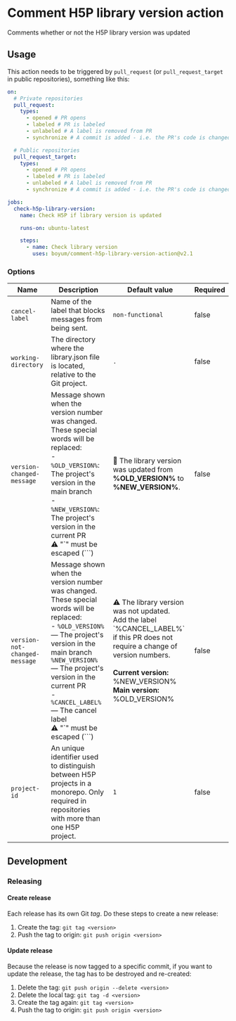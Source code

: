 # Comment H5P library version action

Comments whether or not the H5P library version was updated

## Usage

This action needs to be triggered by `pull_request` (or `pull_request_target` in public repositories), something like this:

```yml
on:
  # Private repositories
  pull_request:
    types:
      - opened # PR opens
      - labeled # PR is labeled
      - unlabeled # A label is removed from PR
      - synchronize # A commit is added - i.e. the PR's code is changed

  # Public repositories
  pull_request_target:
    types:
      - opened # PR opens
      - labeled # PR is labeled
      - unlabeled # A label is removed from PR
      - synchronize # A commit is added - i.e. the PR's code is changed

jobs:
  check-h5p-library-version:
    name: Check H5P if library version is updated

    runs-on: ubuntu-latest

    steps:
      - name: Check library version
        uses: boyum/comment-h5p-library-version-action@v2.1
```

### Options

| Name                          | Description                                                                                                                                                                                                                                                                                              | Default value                                                                                                                                                                                                            | Required |
| ----------------------------- | -------------------------------------------------------------------------------------------------------------------------------------------------------------------------------------------------------------------------------------------------------------------------------------------------------- | ------------------------------------------------------------------------------------------------------------------------------------------------------------------------------------------------------------------------ | -------- |
| `cancel-label`                | Name of the label that blocks messages from being sent.                                                                                                                                                                                                                                                  | `non-functional`                                                                                                                                                                                                         | false    |
| `working-directory`           | The directory where the library.json file is located, relative to the Git project.                                                                                                                                                                                                                       | `.`                                                                                                                                                                                                                      | false    |
| `version-changed-message`     | Message shown when the version number was changed. These special words will be replaced:<br>- `%OLD_VERSION%`: The project's version in the main branch<br>- `%NEW_VERSION%`: The project's version in the current PR<br>:warning: "\`" must be escaped (`\``)                                           | :tada: The library version was updated from **%OLD_VERSION%** to **%NEW_VERSION%**.                                                                                                                                      | false    |
| `version-not-changed-message` | Message shown when the version number was changed. These special words will be replaced:<br>- `%OLD_VERSION%` — The project's version in the main branch<br> `%NEW_VERSION%` — The project's version in the current PR<br>- `%CANCEL_LABEL%` — The cancel label<br>:warning: "\`" must be escaped (`\``) | :warning: The library version was not updated.<br>Add the label \`%CANCEL_LABEL%\` if this PR does not require a change of version numbers.<br><br>**Current version:** %NEW_VERSION%<br>**Main version:** %OLD_VERSION% | false    |
| `project-id`                  | An unique identifier used to distinguish between H5P projects in a monorepo. Only required in repositories with more than one H5P project.                                                                                                                                                               | `1`                                                                                                                                                                                                                      | false    |

## Development

### Releasing

#### Create release

Each release has its own Git _tag_. Do these steps to create a new release:

1. Create the tag: `git tag <version>`
1. Push the tag to origin: `git push origin <version>`

#### Update release

Because the release is now tagged to a specific commit, if you want to update the release, the tag has to be destroyed and re-created:

1. Delete the tag: `git push origin --delete <version>`
1. Delete the local tag: `git tag -d <version>`
1. Create the tag again: `git tag <version>`
1. Push the tag to origin: `git push origin <version>`
